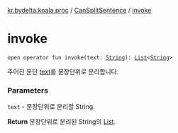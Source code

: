 [kr.bydelta.koala.proc](../index.md) / [CanSplitSentence](index.md) / [invoke](./invoke.md)

# invoke

`open operator fun invoke(text: `[`String`](https://kotlinlang.org/api/latest/jvm/stdlib/kotlin/-string/index.html)`): `[`List`](https://kotlinlang.org/api/latest/jvm/stdlib/kotlin.collections/-list/index.html)`<`[`String`](https://kotlinlang.org/api/latest/jvm/stdlib/kotlin/-string/index.html)`>`

주어진 문단 [text](invoke.md#kr.bydelta.koala.proc.CanSplitSentence$invoke(kotlin.String)/text)를 문장단위로 분리합니다.

### Parameters

`text` - 문장단위로 분리할 String.

**Return**
문장단위로 분리된 String의 [List](https://kotlinlang.org/api/latest/jvm/stdlib/kotlin.collections/-list/index.html).


